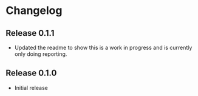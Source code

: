 # Changelog

## Release 0.1.1

- Updated the readme to show this is a work in progress and is currently only doing reporting.

## Release 0.1.0

- Initial release
